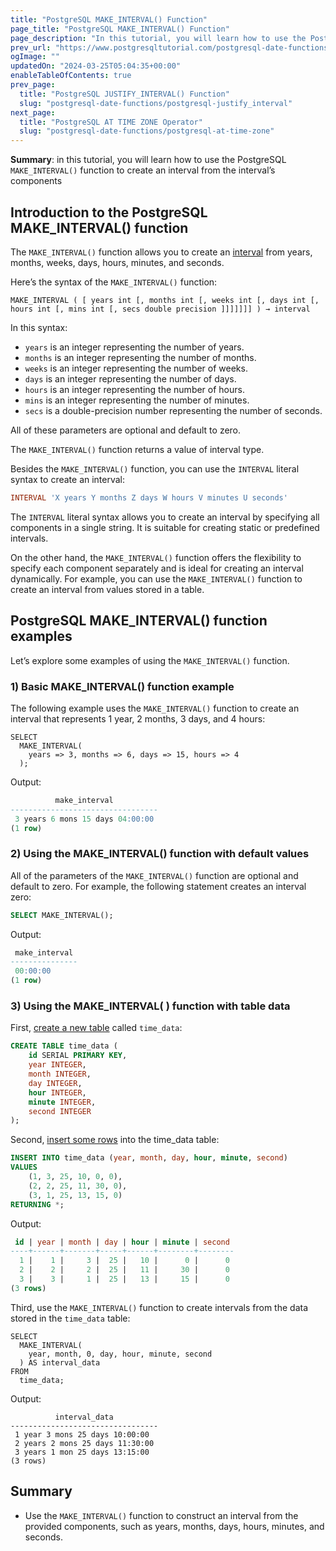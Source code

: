 ```yaml
---
title: "PostgreSQL MAKE_INTERVAL() Function"
page_title: "PostgreSQL MAKE_INTERVAL() Function"
page_description: "In this tutorial, you will learn how to use the PostgreSQL MAKE_INTERVAL() function to create an interval from the interval's components"
prev_url: "https://www.postgresqltutorial.com/postgresql-date-functions/postgresql-make_interval/"
ogImage: ""
updatedOn: "2024-03-25T05:04:35+00:00"
enableTableOfContents: true
prev_page: 
  title: "PostgreSQL JUSTIFY_INTERVAL() Function"
  slug: "postgresql-date-functions/postgresql-justify_interval"
next_page: 
  title: "PostgreSQL AT TIME ZONE Operator"
  slug: "postgresql-date-functions/postgresql-at-time-zone"
---
```





**Summary**: in this tutorial, you will learn how to use the PostgreSQL `MAKE_INTERVAL()` function to create an interval from the interval’s components


## Introduction to the PostgreSQL MAKE\_INTERVAL() function

The `MAKE_INTERVAL()` function allows you to create an [interval](../postgresql-tutorial/postgresql-interval) from years, months, weeks, days, hours, minutes, and seconds.

Here’s the syntax of the `MAKE_INTERVAL()` function:


```csssqlsql
MAKE_INTERVAL ( [ years int [, months int [, weeks int [, days int [, hours int [, mins int [, secs double precision ]]]]]]] ) → interval
```
In this syntax:

* `years` is an integer representing the number of years.
* `months` is an integer representing the number of months.
* `weeks` is an integer representing the number of weeks.
* `days` is an integer representing the number of days.
* `hours` is an integer representing the number of hours.
* `mins` is an integer representing the number of minutes.
* `secs` is a double\-precision number representing the number of seconds.

All of these parameters are optional and default to zero.

The `MAKE_INTERVAL()` function returns a value of interval type.

Besides the `MAKE_INTERVAL()` function, you can use the `INTERVAL` literal syntax to create an interval:


```sql
INTERVAL 'X years Y months Z days W hours V minutes U seconds'
```
The `INTERVAL` literal syntax allows you to create an interval by specifying all components in a single string. It is suitable for creating static or predefined intervals.

On the other hand, the `MAKE_INTERVAL()` function offers the flexibility to specify each component separately and is ideal for creating an interval dynamically. For example, you can use the `MAKE_INTERVAL()` function to create an interval from values stored in a table.


## PostgreSQL MAKE\_INTERVAL() function examples

Let’s explore some examples of using the `MAKE_INTERVAL()` function.


### 1\) Basic MAKE\_INTERVAL() function example

The following example uses the `MAKE_INTERVAL()` function to create an interval that represents 1 year, 2 months, 3 days, and 4 hours:


```
SELECT 
  MAKE_INTERVAL(
    years => 3, months => 6, days => 15, hours => 4
  );
```
Output:


```sql
          make_interval
---------------------------------
 3 years 6 mons 15 days 04:00:00
(1 row)
```

### 2\) Using the MAKE\_INTERVAL() function with default values

All of the parameters of the `MAKE_INTERVAL()` function are optional and default to zero. For example, the following statement creates an interval zero:


```sql
SELECT MAKE_INTERVAL();
```
Output:


```sql
 make_interval
---------------
 00:00:00
(1 row)
```

### 3\) Using the MAKE\_INTERVAL( ) function with table data

First, [create a new table](../postgresql-tutorial/postgresql-create-table) called `time_data`:


```sql
CREATE TABLE time_data (
    id SERIAL PRIMARY KEY,
    year INTEGER,
    month INTEGER,
    day INTEGER,
    hour INTEGER,
    minute INTEGER,
    second INTEGER
);
```
Second, [insert some rows](../postgresql-tutorial/postgresql-insert-multiple-rows) into the time\_data table:


```sql
INSERT INTO time_data (year, month, day, hour, minute, second)
VALUES
    (1, 3, 25, 10, 0, 0),
    (2, 2, 25, 11, 30, 0),
    (3, 1, 25, 13, 15, 0)
RETURNING *;
```
Output:


```sql
 id | year | month | day | hour | minute | second
----+------+-------+-----+------+--------+--------
  1 |    1 |     3 |  25 |   10 |      0 |      0
  2 |    2 |     2 |  25 |   11 |     30 |      0
  3 |    3 |     1 |  25 |   13 |     15 |      0
(3 rows)
```
Third, use the `MAKE_INTERVAL()` function to create intervals from the data stored in the `time_data` table:


```
SELECT 
  MAKE_INTERVAL(
    year, month, 0, day, hour, minute, second
  ) AS interval_data 
FROM 
  time_data;
```
Output:


```
          interval_data
---------------------------------
 1 year 3 mons 25 days 10:00:00
 2 years 2 mons 25 days 11:30:00
 3 years 1 mon 25 days 13:15:00
(3 rows)
```

## Summary

* Use the `MAKE_INTERVAL()` function to construct an interval from the provided components, such as years, months, days, hours, minutes, and seconds.

